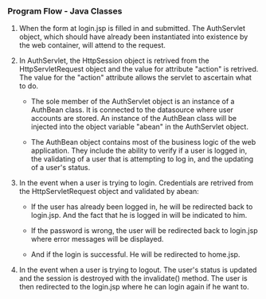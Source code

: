 ### Program Flow - Java Classes

1. When the form at login.jsp is filled in and submitted. The AuthServlet object, which should have already been instantiated into existence by the web container, will attend to the request. 

2. In AuthServlet, the HttpSession object is retrived from the HttpServletRequest object and the value for attribute "action" is retrived. The value for the "action" attribute allows the servlet to ascertain what to do.

	- The sole member of the AuthServlet object is an instance of a AuthBean class. It is connected to the datasource where user accounts are stored. An instance of the AuthBean class will be injected into the object variable "abean" in the AuthServlet object. 

	- The AuthBean object contains most of the business logic of the web application. They include the ability to verify if a user is logged in, the validating of a user that is attempting to log in, and the updating of a user's status. 
	
3. In the event when a user is trying to login. Credentials are retrived from the HttpServletRequest object and validated by abean:

	- If the user has already been logged in, he will be redirected back to login.jsp. And the fact that he is logged in will be indicated to him. 

	- If the password is wrong, the user will be redirected back to login.jsp where error messages will be displayed.

	- And if the login is successful. He will be redirected to home.jsp.

4. In the event when a user is trying to logout. The user's status is updated and the session is destroyed with the invalidate() method. The user is then redirected to the login.jsp where he can login again if he want to.  


